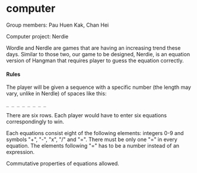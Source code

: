 # computer

Group members: Pau Huen Kak, Chan Hei

Computer project: Nerdie

Wordle and Nerdle are games that are having an increasing trend these days. Similar to those two, our game to be designed, Nerdie, is an equation version of Hangman that requires player to guess the equation correctly.

#### Rules

The player will be given a sequence with a specific number (the length may vary, unlike in Nerdle) of spaces like this:

`_ _ _ _ _ _ _ _`

There are six rows. Each player would have to enter six equations correspondingly to win.

Each equations consist eight of the following elements: integers 0-9 and symbols "+", "-", "x", "/" and "=". There must be only one "=" in every equation. The elements following "=" has to be a number instead of an expression.

Commutative properties of equations allowed.
